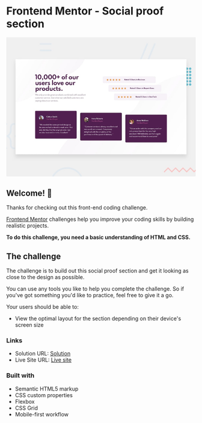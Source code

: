 # Frontend Mentor - Social proof section

![Design preview for the Social proof section coding challenge](./design/desktop-preview.jpg)

## Welcome! 👋

Thanks for checking out this front-end coding challenge.

[Frontend Mentor](https://www.frontendmentor.io) challenges help you improve your coding skills by building realistic projects.

**To do this challenge, you need a basic understanding of HTML and CSS.**

## The challenge

The challenge is to build out this social proof section and get it looking as close to the design as possible.

You can use any tools you like to help you complete the challenge. So if you've got something you'd like to practice, feel free to give it a go.

Your users should be able to:

- View the optimal layout for the section depending on their device's screen size

### Links

- Solution URL: [Solution](https://www.frontendmentor.io/solutions/social-proof-section-S19UQcdBc)
- Live Site URL: [Live site](https://tonyruizo-social-proof-section.netlify.app/)

### Built with

- Semantic HTML5 markup
- CSS custom properties
- Flexbox
- CSS Grid
- Mobile-first workflow
